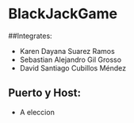 # BlackJackGame

##Integrates: 
- Karen Dayana Suarez Ramos
- Sebastian Alejandro Gil Grosso
- David Santiago Cubillos Méndez

## Puerto y Host: 
- A eleccion
